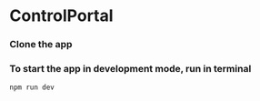 # ControlPortal

### Clone the app

### To start the app in development mode, run in terminal

```
npm run dev
```